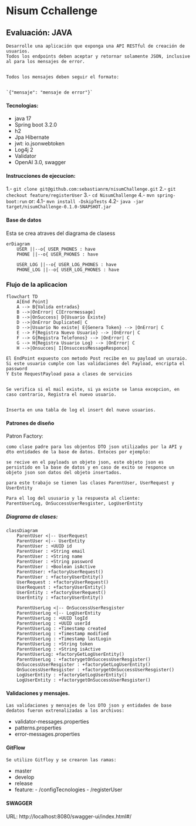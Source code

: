 # Nisum Cchallenge
## Evaluación: JAVA


    Desarrolle una aplicación que exponga una API RESTful de creación de usuarios.
    Todos los endpoints deben aceptar y retornar solamente JSON, inclusive al para los mensajes de error.


    Todos los mensajes deben seguir el formato:


	`{"mensaje": "mensaje de error"}`
	
	


#### Tecnologias:

- java 17
- Spring boot 3.2.0
- h2
- Jpa Hibernate
- jwt: io.jsonwebtoken
- Log4j 2
- Validator
- OpenAI 3.0, swagger

#### Instrucciones de ejecucion:

1.- `git clone git@github.com:sebastianrm/nisumChallenge.git`
2.- `git checkout feature/registerUser`
3.- `cd NisumChallenge`
4.- `mvn spring-boot:run` or:
4.1- `mvn install -DskipTests`
4.2- `java -jar target/nisumChallenge-0.1.0-SNAPSHOT.jar`


#### Base de datos

Esta se crea atraves del diagrama de clasess
```mermaid
erDiagram
    USER ||--o{ USER_PHONES : have
    PHONE ||--o{ USER_PHONES : have

    USER_LOG ||--o{ USER_LOG_PHONES : have
    PHONE_LOG ||--o{ USER_LOG_PHONES : have
```

### Flujo de la aplicacion
```mermaid
flowchart TD
    A[End Point] 
    A --> B{Valida entradas}
    B -->|OnError| C[Errormessage]
    B -->|OnSuccess| D{Usuario Existe}
    D -->|OnError Duplicated| C
    D -->|Usuario No existe| E{Genera Token} --> |OnError| C
    E --> F{Registra Nuevo Usuario} --> |OnError| C
    F --> G{Registra Telefonos} --> |OnError| C
    G --> H{Registra Usuario Log} --> |OnError| C
    H -->|Onsucces| I[OnsuccessMessageResponce]
```

    El EndPoint expuesto con metodo Post recibe en su payload un usuraio. Si este usuario cumple con las validaciones del Payload, encripta el password
    Y Este RequestPayload pasa a clases de servicios


    Se verifica si el mail existe, si ya existe se lansa excepcion, en caso contrario, Registra el nuevo usuario.
 
  
    Inserta en una tabla de log el insert del nuevo usuarios.

#### Patrones de diseño

Patron Factory:

    como clase padre para los objentos DTO json utilizados por la API y dto entidades de la base de datos. Entoces por ejemplo:

    se recive en el payloads un objeto json, este objeto json es persistido en la base de datos y en caso de exito se responce un objeto json son datos del objeto insertados.

    para este trabajo se tienen las clases ParentUser, UserRequest y UserEntity

    Para el log del ususario y la respuesta al cliente:
    ParentUserLog, OnSuccessUserResgister, LogUserEntity

##### Diagrama de clases:

```mermaid
classDiagram
    ParentUser <|-- UserRequest
    ParentUser <|-- UserEntity
    ParentUser : +UUID id
    ParentUser : +String email
    ParentUser : +String name
    ParentUser : +String password
    ParentUser : +Boolean isActive
    ParentUser: +factoryUserRequest()
    ParentUser : +factoryUserEntity()
    UserRequest : +factoryUserRequest()
    UserRequest : +factoryUserEntity()
    UserEntity : +factoryUserRequest()
    UserEntity : +factoryUserEntity()

    ParentUserLog <|-- OnSuccessUserResgister
    ParentUserLog <|-- LogUserEntity
    ParentUserLog : +UUID logId
    ParentUserLog : +UUID userId
    ParentUserLog : +Timestamp created
    ParentUserLog : +Timestamp modified
    ParentUserLog : +Timestamp lastLogin
    ParentUserLog : +String token
    ParentUserLog : +String isActive 
    ParentUserLog: +factoryGetLogUserEntity()
    ParentUserLog : +factorygetOnSuccessUserResgister()
    OnSuccessUserResgister : +factoryGetLogUserEntity()
    OnSuccessUserResgister : +factorygetOnSuccessUserResgister()
    LogUserEntity : +factoryGetLogUserEntity()
    LogUserEntity : +factorygetOnSuccessUserResgister()
```

#### Validaciones y mensajes.

    Las validaciones y mensajes de los DTO json y entidades de base dedatos fueron extrenalizadas a los archivos:

- validator-messages.properties
- patterns.properties
- error-messages.properties


#### GitFlow

    Se utilizo Gitfloy y se crearon las ramas:

- master
- develop
- release
- feature:
		- /configTecnologies
		- /registerUser

		
#### SWAGGER

  URL:
  http://localhost:8080/swagger-ui/index.html#/